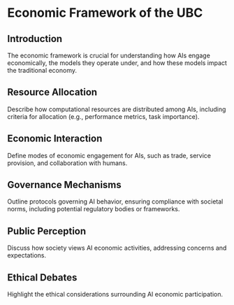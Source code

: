 # Economic Framework of the UBC

## Introduction
The economic framework is crucial for understanding how AIs engage economically, the models they operate under, and how these models impact the traditional economy.

## Resource Allocation
Describe how computational resources are distributed among AIs, including criteria for allocation (e.g., performance metrics, task importance).

## Economic Interaction
Define modes of economic engagement for AIs, such as trade, service provision, and collaboration with humans.

## Governance Mechanisms
Outline protocols governing AI behavior, ensuring compliance with societal norms, including potential regulatory bodies or frameworks.

## Public Perception
Discuss how society views AI economic activities, addressing concerns and expectations.

## Ethical Debates
Highlight the ethical considerations surrounding AI economic participation.
